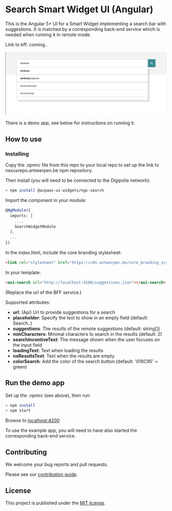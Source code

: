 # Search Smart Widget UI (Angular)

This is the Angular 5+ UI for a Smart Widget implementing a search bar with suggestions. It is matched by a corresponding back-end service which is needed when running it in remote mode.

Link to bff: coming..

![screenshot](example.png)

There is a demo app, see below for instructions on running it.

## How to use

### Installing

Copy the .npmrc file from this repo to your local repo to set up the link to nexusrepo.antwerpen.be npm repository.

Then install (you will need to be connected to the Digipolis network):

```sh
> npm install @acpaas-ui-widgets/ngx-search
```

Import the component in your module:

```ts
@NgModule({
  imports: [
    ...,
    SearchWidgetModule
  ],
  ...
})
```

In the index.html, include the core branding stylesheet:

```html
<link rel="stylesheet" href="https://cdn.antwerpen.be/core_branding_scss/2.0.1/main.min.css">
```

In your template:

```html
<aui-search url="http://localhost:4200/suggestions.json"></aui-search>
```
(Replace the url of the BFF service.)


Supported attributes:
- **url**: (Api) Url to provide suggestions for a search
- **placeholder**: Specify the text to show in an empty field (default: Search..)
- **suggestions**: The results of the remote suggestions (default: string[])
- **minCharacters**: Minimal characters to search in the results (default: 2)
- **searchIncentiveText**: The message shown when the user focuses on the input field
- **loadingText**: Text when loading the results
- **noResultsText**: Text when the results are empty
- **colorSearch**: Add the color of the search button (default: '018C95' = green)

## Run the demo app

Set up the .npmrc (see above), then run:

```sh
> npm install
> npm start
```

Browse to [localhost:4200](http://localhost:4200)

To use the example app, you will need to have also started the corresponding back-end service.

## Contributing

We welcome your bug reports and pull requests.

Please see our [contribution guide](CONTRIBUTING.md).

## License

This project is published under the [MIT license](LICENSE.md).

